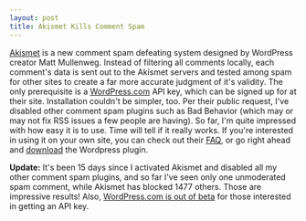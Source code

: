 ```yaml
---
layout: post
title: Akismet Kills Comment Spam
---
```

[Akismet](http://akismet.com/) is a new comment spam defeating system designed by WordPress creator Matt Mullenweg. Instead of filtering all comments locally, each comment's data is sent out to the Akismet servers and tested among spam for other sites to create a far more accurate judgment of it's validity. The only prerequisite is a [WordPress.com](http://wordpress.com/) API key, which can be signed up for at their site. Installation couldn't be simpler, too. Per their public request, I've disabled other comment spam plugins such as Bad Behavior (which may or may not fix RSS issues a few people are having). So far, I'm quite impressed with how easy it is to use. Time will tell if it really works. If you're interested in using it on your own site, you can check out their [FAQ](http://akismet.com/faq/), or go right ahead and [download](http://akismet.com/download/) the Wordpress plugin.

**Update:** It's been 15 days since I activated Akismet and disabled all my other comment spam plugins, and so far I've seen only one unmoderated spam comment, while Akismet has blocked 1477 others. Those are impressive results! Also, [WordPress.com is out of beta](/2005/11/22/wordpress-com-goes-live/) for those interested in getting an API key.
